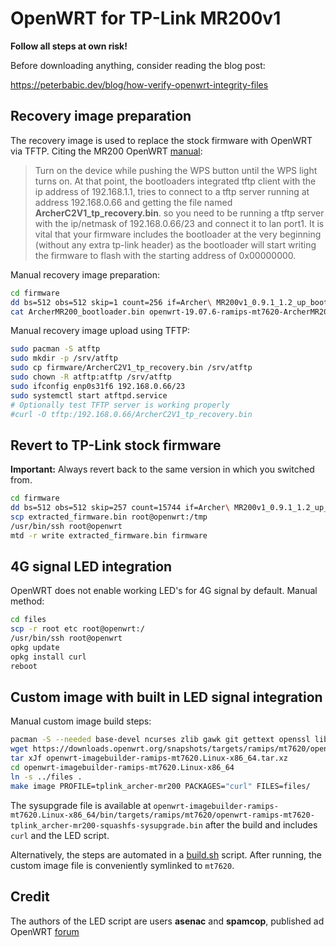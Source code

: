 # OpenWRT for TP-Link MR200v1

**Follow all steps at own risk!**

Before downloading anything, consider reading the blog post:

<https://peterbabic.dev/blog/how-verify-openwrt-integrity-files>

## Recovery image preparation

The recovery image is used to replace the stock firmware with OpenWRT via
TFTP. Citing the MR200 OpenWRT
[manual](https://openwrt.org/toh/tp-link/archer-mr200):

> Turn on the device while pushing the WPS button until the WPS light turns
> on. At that point, the bootloaders integrated tftp client with the ip
> address of 192.168.1.1, tries to connect to a tftp server running at
> address 192.168.0.66 and getting the file named
> **ArcherC2V1_tp_recovery.bin**. so you need to be running a tftp server
> with the ip/netmask of 192.168.0.66/23 and connect it to lan port1. It is
> vital that your firmware includes the bootloader at the very beginning
> (without any extra tp-link header) as the bootloader will start writing
> the firmware to flash with the starting address of 0x00000000.

Manual recovery image preparation:

```bash
cd firmware
dd bs=512 obs=512 skip=1 count=256 if=Archer\ MR200v1_0.9.1_1.2_up_boot_v004a.0\ Build\ 180502\ Rel.53881n.bin of=ArcherMR200_bootloader.bin
cat ArcherMR200_bootloader.bin openwrt-19.07.6-ramips-mt7620-ArcherMR200-squashfs-sysupgrade.bin > ArcherC2V1_tp_recovery.bin
```

Manual recovery image upload using TFTP:

```bash
sudo pacman -S atftp
sudo mkdir -p /srv/atftp
sudo cp firmware/ArcherC2V1_tp_recovery.bin /srv/atftp
sudo chown -R atftp:atftp /srv/atftp
sudo ifconfig enp0s31f6 192.168.0.66/23
sudo systemctl start atftpd.service
# Optionally test TFTP server is working properly
#curl -O tftp:/192.168.0.66/ArcherC2V1_tp_recovery.bin
```

## Revert to TP-Link stock firmware

**Important:** Always revert back to the same version in which you switched
from.

```bash
cd firmware
dd bs=512 obs=512 skip=257 count=15744 if=Archer\ MR200v1_0.9.1_1.2_up_boot_v004a.0\ Build\ 180502\ Rel.53881n.bin of=extracted_firmware.bin
scp extracted_firmware.bin root@openwrt:/tmp
/usr/bin/ssh root@openwrt
mtd -r write extracted_firmware.bin firmware
```

## 4G signal LED integration

OpenWRT does not enable working LED's for 4G signal by default. Manual
method:

```bash
cd files
scp -r root etc root@openwrt:/
/usr/bin/ssh root@openwrt
opkg update
opkg install curl
reboot
```

## Custom image with built in LED signal integration

Manual custom image build steps:

```bash
pacman -S --needed base-devel ncurses zlib gawk git gettext openssl libxslt wget unzip python
wget https://downloads.openwrt.org/snapshots/targets/ramips/mt7620/openwrt-imagebuilder-ramips-mt7620.Linux-x86_64.tar.xz
tar xJf openwrt-imagebuilder-ramips-mt7620.Linux-x86_64.tar.xz
cd openwrt-imagebuilder-ramips-mt7620.Linux-x86_64
ln -s ../files .
make image PROFILE=tplink_archer-mr200 PACKAGES="curl" FILES=files/
```

The sysupgrade file is available at
`openwrt-imagebuilder-ramips-mt7620.Linux-x86_64/bin/targets/ramips/mt7620/openwrt-ramips-mt7620-tplink_archer-mr200-squashfs-sysupgrade.bin`
after the build and includes `curl` and the LED script.

Alternatively, the steps are automated in a [build.sh](./build.sh) script.
After running, the custom image file is conveniently symlinked to `mt7620`.

## Credit

The authors of the LED script are users **asenac** and **spamcop**,
published ad OpenWRT
[forum](https://forum.openwrt.org/t/signal-strength-and-4g-leds-on-tp-link-mr200/65978)
